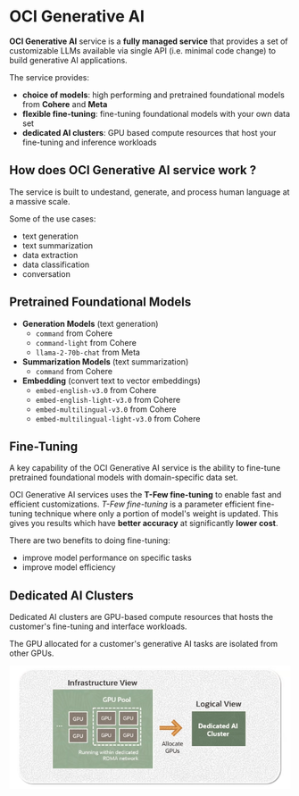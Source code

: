 # OCI Generative AI

**OCI Generative AI** service is a **fully managed service** that provides a set of customizable LLMs available via single API (i.e. minimal code change) to build generative AI applications.

The service provides:
- **choice of models**: high performing and pretrained foundational models from **Cohere** and **Meta**
- **flexible fine-tuning**: fine-tuning foundational models with your own data set
- **dedicated AI clusters**: GPU based compute resources that host your fine-tuning and inference workloads

## How does OCI Generative AI service work ?

The service is built to undestand, generate, and process human language at a massive scale.

Some of the use cases:
- text generation
- text summarization
- data extraction
- data classification
- conversation

## Pretrained Foundational Models

- **Generation Models** (text generation)
    - `command` from Cohere
    - `command-light` from Cohere
    - `llama-2-70b-chat` from Meta
- **Summarization Models** (text summarization)
    - `command` from Cohere
- **Embedding** (convert text to vector embeddings)
    - `embed-english-v3.0` from Cohere
    - `embed-english-light-v3.0` from Cohere
    - `embed-multilingual-v3.0` from Cohere
    - `embed-multilingual-light-v3.0` from Cohere

## Fine-Tuning 

A key capability of the OCI Generative AI service is the ability to fine-tune pretrained foundational models with domain-specific data set.

OCI Generative AI services uses the **T-Few fine-tuning** to enable fast and efficient customizations. *T-Few fine-tuning* is a parameter efficient fine-tuning technique where only a portion of model's weight is updated. This gives you results which have **better accuracy** at significantly **lower cost**.

There are two benefits to doing fine-tuning:
- improve model performance on specific tasks
- improve model efficiency

## Dedicated AI Clusters

Dedicated AI clusters are GPU-based compute resources that hosts the customer's fine-tuning and interface workloads.

The GPU allocated for a customer's generative AI tasks are isolated from other GPUs.

![Dedicated AI Clusters](../images/dedicated_ai_cluster.png)
